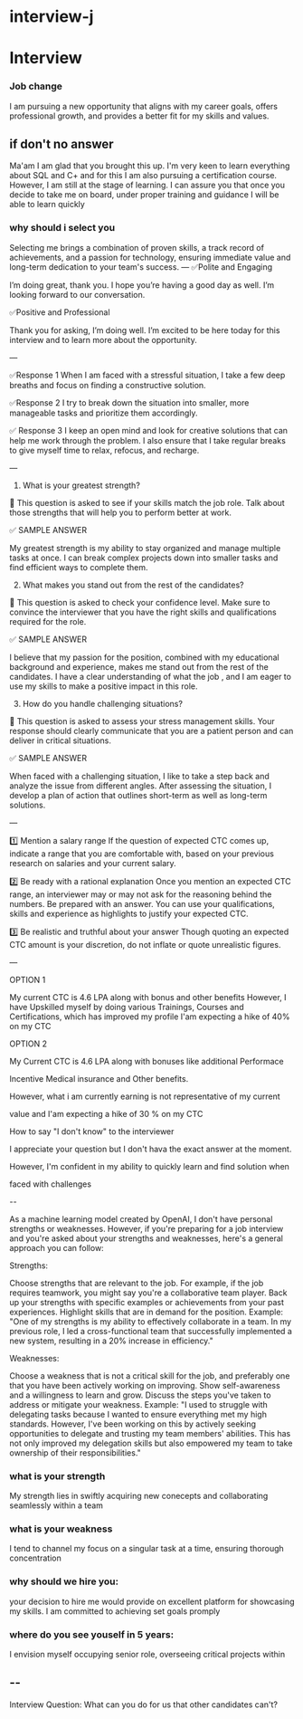  # interview-j

# Interview

### Job change
I am pursuing a new opportunity that aligns with my career goals, offers professional growth, and provides a better fit for my skills and values.

## if don't no answer

Ma'am I am glad that you brought this up. I'm very keen to learn everything about SQL and C+ and for this I am also pursuing a certification course. However, I am still at the stage of learning. I can assure you that once you decide to take me on board, under proper training and guidance I will be able to learn quickly

### why should i select you

Selecting me brings a combination of proven skills, a track record of achievements, and a passion for technology, ensuring immediate value and long-term dedication to your team's success.
—
✅Polite and Engaging

I’m doing great, thank you. I hope you’re having a good day as well. I’m looking forward to our conversation.

✅Positive and Professional

Thank you for asking, I’m doing well. I’m excited to be here today for this interview and to learn more about the opportunity.

—



✅Response 1
When I am faced with a stressful situation, I take a few deep breaths and focus on finding a constructive solution.

 ✅Response 2
I try to break down the situation into smaller, more manageable tasks and prioritize them accordingly.

✅ Response 3
I keep an open mind and look for creative solutions that can help me work through the problem. I also ensure that I take regular breaks to give myself time to relax, refocus, and recharge.

—


1. What is your greatest strength?

📌 This question is asked to see if your skills match the job role. Talk about those strengths that will help you to perform better at work.

✅ SAMPLE ANSWER

My greatest strength is my ability to stay organized and manage multiple tasks at once. I can break complex projects down into smaller tasks and find efficient ways to complete them.

2. What makes you stand out from the rest of the candidates?

📌 This question is asked to check your confidence level. Make sure to convince the interviewer that you have the right skills and qualifications required for the role.

✅ SAMPLE ANSWER

I believe that my passion for the position, combined with my educational background and experience, makes me stand out from the rest of the candidates. I have a clear understanding of what the job , and I am eager to use my skills to make a positive impact in this role.

3. How do you handle challenging situations?

📌 This question is asked to assess your stress management skills. Your response should clearly communicate that you are a patient person and can deliver in critical situations.

✅ SAMPLE ANSWER

When faced with a challenging situation, I like to take a step back and analyze the issue from different angles. After assessing the situation, I develop a plan of action that outlines short-term as well as long-term solutions.

—

1️⃣ Mention a salary range
If the question of expected CTC comes up, indicate a range that you are comfortable with, based on your previous research on salaries and your current salary.

2️⃣ Be ready with a rational explanation
Once you mention an expected CTC range, an interviewer may or may not ask for the reasoning behind the numbers. Be prepared with an answer. You can use your qualifications, skills and experience as highlights to justify your expected CTC.

3️⃣ Be realistic and truthful about your answer
Though quoting an expected CTC amount is your discretion, do not inflate or quote unrealistic figures.


—

OPTION 1

My current CTC is 4.6 LPA along with bonus and other benefits However, I have Upskilled myself by doing various Trainings, Courses and Certifications, 
which has improved my profile I'am expecting a hike of 40% on my CTC

OPTION 2

My Current CTC is 4.6 LPA along with bonuses like additional Performace 

Incentive Medical insurance and Other benefits. 

However, what i am currently earning is not representative of my current 

value and I'am expecting a hike of 30 % on my CTC


How to say "I don't know" to the interviewer



I appreciate your question but I don't hava the exact answer at the moment. 

However, I'm confident in my ability to quickly learn and find solution when 

faced with challenges

--


As a machine learning model created by OpenAI, I don't have personal strengths or weaknesses. However, if you're preparing for a job interview and you're asked about your strengths and weaknesses, here's a general approach you can follow:

Strengths:

Choose strengths that are relevant to the job. For example, if the job requires teamwork, you might say you're a collaborative team player.
Back up your strengths with specific examples or achievements from your past experiences.
Highlight skills that are in demand for the position.
Example: "One of my strengths is my ability to effectively collaborate in a team. In my previous role, I led a cross-functional team that successfully implemented a new system, resulting in a 20% increase in efficiency."

Weaknesses:

Choose a weakness that is not a critical skill for the job, and preferably one that you have been actively working on improving.
Show self-awareness and a willingness to learn and grow.
Discuss the steps you've taken to address or mitigate your weakness.
Example: "I used to struggle with delegating tasks because I wanted to ensure everything met my high standards. However, I've been working on this by actively seeking opportunities to delegate and trusting my team members' abilities. This has not only improved my delegation skills but also empowered my team to take ownership of their responsibilities."

### what is your strength

My strength lies in swiftly acquiring new conecepts and collaborating seamlessly within a team

### what is your weakness 

I tend to channel my focus on a singular task at a time, ensuring thorough concentration

### why should we hire you:

your decision to hire me would provide on excellent platform for showcasing my skills. I am committed to achieving set goals promply

### where do you see youself in 5 years:

I envision myself occupying senior role, overseeing critical projects within

--
---
Interview Question: What can you do for us that other candidates can't?


